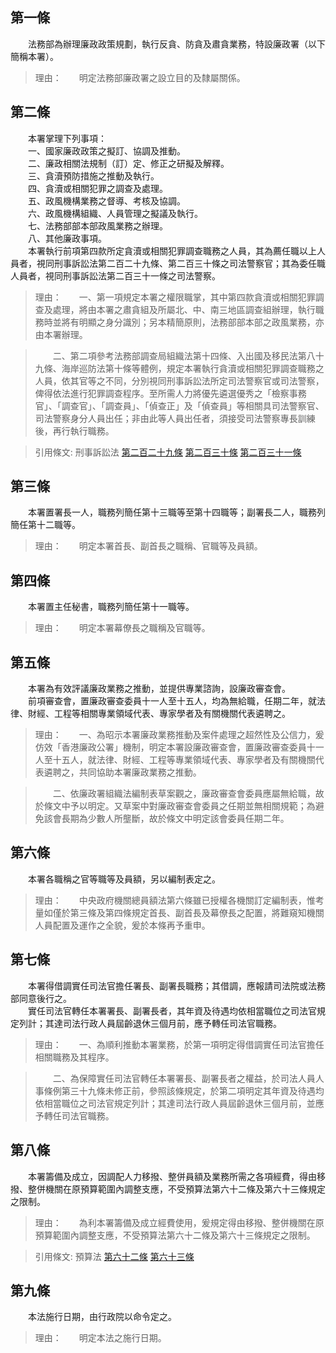 第一條 
-------
　　法務部為辦理廉政政策規劃，執行反貪、防貪及肅貪業務，特設廉政署（以下簡稱本署）。  
> 理由：　　明定法務部廉政署之設立目的及隸屬關係。



第二條 
-------
　　本署掌理下列事項：  
　　一、國家廉政政策之擬訂、協調及推動。  
　　二、廉政相關法規制（訂）定、修正之研擬及解釋。  
　　三、貪瀆預防措施之推動及執行。  
　　四、貪瀆或相關犯罪之調查及處理。  
　　五、政風機構業務之督導、考核及協調。  
　　六、政風機構組織、人員管理之擬議及執行。  
　　七、法務部部本部政風業務之辦理。  
　　八、其他廉政事項。  
　　本署執行前項第四款所定貪瀆或相關犯罪調查職務之人員，其為薦任職以上人員者，視同刑事訴訟法第二百二十九條、第二百三十條之司法警察官；其為委任職人員者，視同刑事訴訟法第二百三十一條之司法警察。  
> 理由：　　一、第一項規定本署之權限職掌，其中第四款貪瀆或相關犯罪調查及處理，將由本署之肅貪組及所屬北、中、南三地區調查組辦理，執行職務時並將有明顯之身分識別；另本精簡原則，法務部部本部之政風業務，亦由本署辦理。

> 　　二、第二項參考法務部調查局組織法第十四條、入出國及移民法第八十九條、海岸巡防法第十條等體例，規定本署執行貪瀆或相關犯罪調查職務之人員，依其官等之不同，分別視同刑事訴訟法所定司法警察官或司法警察，俾得依法進行犯罪調查程序。至所需人力將優先遴選優秀之「檢察事務官」、「調查官」、「調查員」、「偵查正」及「偵查員」等相關具司法警察官、司法警察身分人員出任；非由此等人員出任者，須接受司法警察專長訓練後，再行執行職務。

> 引用條文: 刑事訴訟法 [第二百二十九條](../../法務/刑事/刑事訴訟法.md#第二百二十九條-) [第二百三十條](../../法務/刑事/刑事訴訟法.md#第二百三十條-) [第二百三十一條](../../法務/刑事/刑事訴訟法.md#第二百三十一條-)



第三條 
-------
　　本署置署長一人，職務列簡任第十三職等至第十四職等；副署長二人，職務列簡任第十二職等。  
> 理由：　　明定本署首長、副首長之職稱、官職等及員額。



第四條 
-------
　　本署置主任秘書，職務列簡任第十一職等。  
> 理由：　　明定本署幕僚長之職稱及官職等。



第五條 
-------
　　本署為有效評議廉政業務之推動，並提供專業諮詢，設廉政審查會。  
　　前項審查會，置廉政審查委員十一人至十五人，均為無給職，任期二年，就法律、財經、工程等相關專業領域代表、專家學者及有關機關代表遴聘之。  
> 理由：　　一、為昭示本署廉政業務推動及案件處理之超然性及公信力，爰仿效「香港廉政公署」機制，明定本署設廉政審查會，置廉政審查委員十一人至十五人，就法律、財經、工程等專業領域代表、專家學者及有關機關代表遴聘之，共同協助本署廉政業務之推動。

> 　　二、依廉政署組織法編制表草案觀之，廉政審查會委員應屬無給職，故於條文中予以明定。又草案中對廉政審查會委員之任期並無相關規範；為避免該會長期為少數人所壟斷，故於條文中明定該會委員任期二年。



第六條 
-------
　　本署各職稱之官等職等及員額，另以編制表定之。  
> 理由：　　中央政府機關總員額法第六條雖已授權各機關訂定編制表，惟考量如僅於第三條及第四條規定首長、副首長及幕僚長之配置，將難窺知機關人員配置及運作之全貌，爰於本條再予重申。



第七條 
-------
　　本署得借調實任司法官擔任署長、副署長職務；其借調，應報請司法院或法務部同意後行之。  
　　實任司法官轉任本署署長、副署長者，其年資及待遇均依相當職位之司法官規定列計；其達司法行政人員屆齡退休三個月前，應予轉任司法官職務。  
> 理由：　　一、為順利推動本署業務，於第一項明定得借調實任司法官擔任相關職務及其程序。

> 　　二、為保障實任司法官轉任本署署長、副署長者之權益，於司法人員人事條例第三十九條未修正前，參照該條規定，於第二項明定其年資及待遇均依相當職位之司法官規定列計；其達司法行政人員屆齡退休三個月前，並應予轉任司法官職務。



第八條 
-------
　　本署籌備及成立，因調配人力移撥、整併員額及業務所需之各項經費，得由移撥、整併機關在原預算範圍內調整支應，不受預算法第六十二條及第六十三條規定之限制。  
> 理由：　　為利本署籌備及成立經費使用，爰規定得由移撥、整併機關在原預算範圍內調整支應，不受預算法第六十二條及第六十三條規定之限制。

> 引用條文: 預算法 [第六十二條](../../主計/預算/預算法.md#第六十二條-) [第六十三條](../../主計/預算/預算法.md#第六十三條-)



第九條 
-------
　　本法施行日期，由行政院以命令定之。  
> 理由：　　明定本法之施行日期。